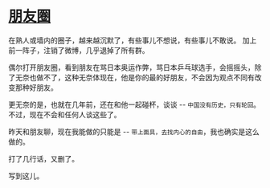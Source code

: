 # [朋友圈](https://github.com/yihong0618/gitblog/issues/216)

在熟人或墙内的圈子，越来越沉默了，有些事儿不想说，有些事儿不敢说。
加上前一阵子，注销了微博，几乎退掉了所有群。

偶尔打开朋友圈，看到朋友在骂日本奥运作弊，骂日本乒乓球选手，会摇摇头，除了无奈也做不了，这种无奈体现在，他是你的最的好朋友，不会因为观点不同有改变那种好朋友。

更无奈的是，也就在几年前，还在和他一起碰杯，谈谈 -- `中国没有历史，只有轮回`。不过，现在不会和任何人谈这些了。

昨天和朋友聊，现在我能做的只能是 -- `带上面具，去找内心的自由`，我也确实是这么做的。

打了几行话，又删了。

写到这儿。